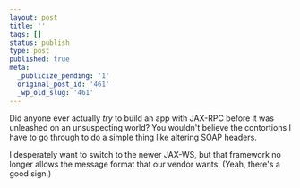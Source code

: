 ```yaml
---
layout: post
title: ''
tags: []
status: publish
type: post
published: true
meta:
  _publicize_pending: '1'
  original_post_id: '461'
  _wp_old_slug: '461'
---
```

Did anyone ever actually *try* to build an app with JAX-RPC before it was unleashed on an unsuspecting world?  You wouldn't believe the contortions I have to go through to do a simple thing like altering SOAP headers.

I desperately want to switch to the newer JAX-WS, but that framework no longer allows the message format that our vendor wants.  (Yeah, there's a good sign.)
